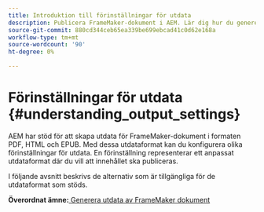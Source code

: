 ```yaml
---
title: Introduktion till förinställningar för utdata
description: Publicera FrameMaker-dokument i AEM. Lär dig hur du genererar utdata för FrameMaker-dokument i formaten PDF, HTML och EPUB.
source-git-commit: 880cd344ceb65ea339be699ebcad41c0d62e168a
workflow-type: tm+mt
source-wordcount: '90'
ht-degree: 0%

---
```


# Förinställningar för utdata {#understanding_output_settings}

AEM har stöd för att skapa utdata för FrameMaker-dokument i formaten PDF, HTML och EPUB. Med dessa utdataformat kan du konfigurera olika förinställningar för utdata. En förinställning representerar ett anpassat utdataformat där du vill att innehållet ska publiceras.

I följande avsnitt beskrivs de alternativ som är tillgängliga för de utdataformat som stöds.

**Överordnat ämne:**[ Generera utdata av FrameMaker dokument](fm-output-generatation.md)
